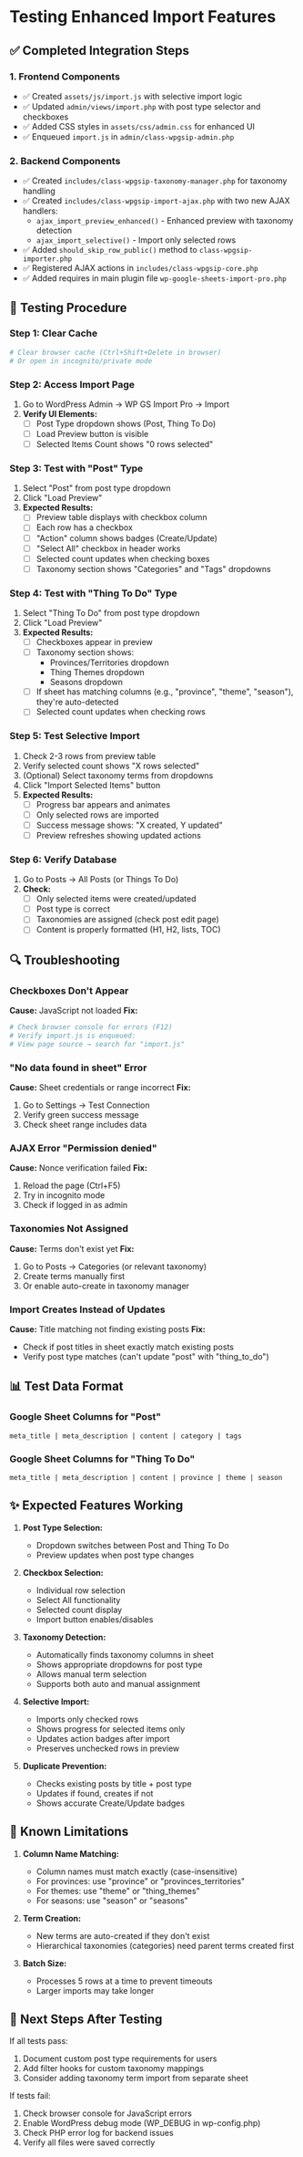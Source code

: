 # Testing Enhanced Import Features

## ✅ Completed Integration Steps

### 1. Frontend Components
- ✅ Created `assets/js/import.js` with selective import logic
- ✅ Updated `admin/views/import.php` with post type selector and checkboxes
- ✅ Added CSS styles in `assets/css/admin.css` for enhanced UI
- ✅ Enqueued `import.js` in `admin/class-wpgsip-admin.php`

### 2. Backend Components
- ✅ Created `includes/class-wpgsip-taxonomy-manager.php` for taxonomy handling
- ✅ Created `includes/class-wpgsip-import-ajax.php` with two new AJAX handlers:
  - `ajax_import_preview_enhanced()` - Enhanced preview with taxonomy detection
  - `ajax_import_selective()` - Import only selected rows
- ✅ Added `should_skip_row_public()` method to `class-wpgsip-importer.php`
- ✅ Registered AJAX actions in `includes/class-wpgsip-core.php`
- ✅ Added requires in main plugin file `wp-google-sheets-import-pro.php`

## 🧪 Testing Procedure

### Step 1: Clear Cache
```powershell
# Clear browser cache (Ctrl+Shift+Delete in browser)
# Or open in incognito/private mode
```

### Step 2: Access Import Page
1. Go to WordPress Admin → WP GS Import Pro → Import
2. **Verify UI Elements:**
   - [ ] Post Type dropdown shows (Post, Thing To Do)
   - [ ] Load Preview button is visible
   - [ ] Selected Items Count shows "0 rows selected"

### Step 3: Test with "Post" Type
1. Select "Post" from post type dropdown
2. Click "Load Preview"
3. **Expected Results:**
   - [ ] Preview table displays with checkbox column
   - [ ] Each row has a checkbox
   - [ ] "Action" column shows badges (Create/Update)
   - [ ] "Select All" checkbox in header works
   - [ ] Selected count updates when checking boxes
   - [ ] Taxonomy section shows "Categories" and "Tags" dropdowns

### Step 4: Test with "Thing To Do" Type
1. Select "Thing To Do" from post type dropdown
2. Click "Load Preview"
3. **Expected Results:**
   - [ ] Checkboxes appear in preview
   - [ ] Taxonomy section shows:
     - Provinces/Territories dropdown
     - Thing Themes dropdown
     - Seasons dropdown
   - [ ] If sheet has matching columns (e.g., "province", "theme", "season"), they're auto-detected
   - [ ] Selected count updates when checking rows

### Step 5: Test Selective Import
1. Check 2-3 rows from preview table
2. Verify selected count shows "X rows selected"
3. (Optional) Select taxonomy terms from dropdowns
4. Click "Import Selected Items" button
5. **Expected Results:**
   - [ ] Progress bar appears and animates
   - [ ] Only selected rows are imported
   - [ ] Success message shows: "X created, Y updated"
   - [ ] Preview refreshes showing updated actions

### Step 6: Verify Database
1. Go to Posts → All Posts (or Things To Do)
2. **Check:**
   - [ ] Only selected items were created/updated
   - [ ] Post type is correct
   - [ ] Taxonomies are assigned (check post edit page)
   - [ ] Content is properly formatted (H1, H2, lists, TOC)

## 🔍 Troubleshooting

### Checkboxes Don't Appear
**Cause:** JavaScript not loaded
**Fix:**
```powershell
# Check browser console for errors (F12)
# Verify import.js is enqueued:
# View page source → search for "import.js"
```

### "No data found in sheet" Error
**Cause:** Sheet credentials or range incorrect
**Fix:**
1. Go to Settings → Test Connection
2. Verify green success message
3. Check sheet range includes data

### AJAX Error "Permission denied"
**Cause:** Nonce verification failed
**Fix:**
1. Reload the page (Ctrl+F5)
2. Try in incognito mode
3. Check if logged in as admin

### Taxonomies Not Assigned
**Cause:** Terms don't exist yet
**Fix:**
1. Go to Posts → Categories (or relevant taxonomy)
2. Create terms manually first
3. Or enable auto-create in taxonomy manager

### Import Creates Instead of Updates
**Cause:** Title matching not finding existing posts
**Fix:**
- Check if post titles in sheet exactly match existing posts
- Verify post type matches (can't update "post" with "thing_to_do")

## 📊 Test Data Format

### Google Sheet Columns for "Post"
```
meta_title | meta_description | content | category | tags
```

### Google Sheet Columns for "Thing To Do"
```
meta_title | meta_description | content | province | theme | season
```

## ✨ Expected Features Working

1. **Post Type Selection:**
   - Dropdown switches between Post and Thing To Do
   - Preview updates when post type changes

2. **Checkbox Selection:**
   - Individual row selection
   - Select All functionality
   - Selected count display
   - Import button enables/disables

3. **Taxonomy Detection:**
   - Automatically finds taxonomy columns in sheet
   - Shows appropriate dropdowns for post type
   - Allows manual term selection
   - Supports both auto and manual assignment

4. **Selective Import:**
   - Imports only checked rows
   - Shows progress for selected items only
   - Updates action badges after import
   - Preserves unchecked rows in preview

5. **Duplicate Prevention:**
   - Checks existing posts by title + post type
   - Updates if found, creates if not
   - Shows accurate Create/Update badges

## 📝 Known Limitations

1. **Column Name Matching:**
   - Column names must match exactly (case-insensitive)
   - For provinces: use "province" or "provinces_territories"
   - For themes: use "theme" or "thing_themes"
   - For seasons: use "season" or "seasons"

2. **Term Creation:**
   - New terms are auto-created if they don't exist
   - Hierarchical taxonomies (categories) need parent terms created first

3. **Batch Size:**
   - Processes 5 rows at a time to prevent timeouts
   - Larger imports may take longer

## 🎯 Next Steps After Testing

If all tests pass:
1. Document custom post type requirements for users
2. Add filter hooks for custom taxonomy mappings
3. Consider adding taxonomy term import from separate sheet

If tests fail:
1. Check browser console for JavaScript errors
2. Enable WordPress debug mode (WP_DEBUG in wp-config.php)
3. Check PHP error log for backend issues
4. Verify all files were saved correctly
